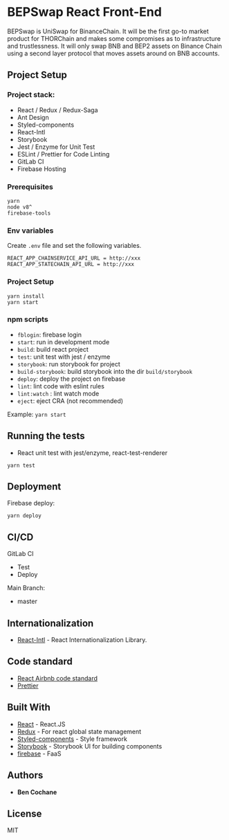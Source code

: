 # BEPSwap React Front-End

BEPSwap is UniSwap for BinanceChain. It will be the first go-to market product for THORChain and makes some compromises as to infrastructure and trustlessness. It will only swap BNB and BEP2 assets on Binance Chain using a second layer protocol that moves assets around on BNB accounts.

## Project Setup

### Project stack:

- React / Redux / Redux-Saga
- Ant Design
- Styled-components
- React-Intl
- Storybook
- Jest / Enzyme for Unit Test
- ESLint / Prettier for Code Linting
- GitLab CI
- Firebase Hosting

### Prerequisites

```
yarn
node v8^
firebase-tools
```

### Env variables

Create `.env` file and set the following variables.

```
REACT_APP_CHAINSERVICE_API_URL = http://xxx
REACT_APP_STATECHAIN_API_URL = http://xxx
```


### Project Setup

```
yarn install
yarn start
```

### npm scripts

- `fblogin`: firebase login
- `start`: run in development mode
- `build`: build react project
- `test`: unit test with jest / enzyme
- `storybook`: run storybook for project
- `build-storybook`: build storybook into the dir `build/storybook`
- `deploy`: deploy the project on firebase
- `lint`: lint code with eslint rules
- `lint:watch` : lint watch mode
- `eject`: eject CRA (not recommended)

Example: `yarn start`

## Running the tests

- React unit test with jest/enzyme, react-test-renderer

```
yarn test
```

## Deployment

Firebase deploy:

```
yarn deploy
```

## CI/CD

GitLab CI

- Test
- Deploy

Main Branch:
- master

## Internationalization

- [React-Intl](https://github.com/formatjs/react-intl) - React Internationalization Library.

## Code standard

- [React Airbnb code standard](https://github.com/airbnb/javascript/tree/master/react)
- [Prettier](https://prettier.io/)

## Built With

- [React](https://reactjs.org) - React.JS
- [Redux](https://github.com/reduxjs/redux) - For react global state management
- [Styled-components](https://www.styled-components.com/) - Style framework
- [Storybook](https://storybook.js.org/) - Storybook UI for building components
- [firebase](https://firebase.google.com/) - FaaS

## Authors

- **Ben Cochane**

## License

MIT
